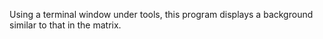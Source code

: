 Using a terminal window under tools, this program displays a background similar to that in the matrix. 
